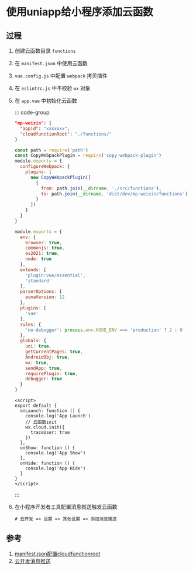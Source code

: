 # 使用uniapp给小程序添加云函数

## 过程
1. 创建云函数目录 `functions`

1. 在 `manifest.json` 中使用云函数

1. `vue.config.js` 中配置 `webpack` 拷贝插件

1. 在 `eslintrc.js` 中不校验 `wx` 对象   

1. 在 `app.vue` 中初始化云函数

    ::: code-group
      ```json [manifest.json]
      "mp-weixin": {
        "appid": "xxxxxxx",
        "cloudfunctionRoot": "./functions/"
      }
      ```
      ```js [vue.config.js]
      const path = require('path')
      const CopyWebpackPlugin = require('copy-webpack-plugin')
      module.exports = {
        configureWebpack: {
          plugins: [
            new CopyWebpackPlugin([
              {
                from: path.join(__dirname, './src/functions'),
                to: path.join(__dirname, 'dist/dev/mp-weixin/functions')
              }
            ])
          ]
        }
      }
      ```
      ```js [eslintrc.js]
      module.exports = {
        env: {
          browser: true,
          commonjs: true,
          es2021: true,
          node: true
        },
        extends: [
          'plugin:vue/essential',
          'standard'
        ],
        parserOptions: {
          ecmaVersion: 12
        },
        plugins: [
          'vue'
        ],
        rules: {
          'no-debugger': process.env.NODE_ENV === 'production' ? 2 : 0
        },
        globals: {
          uni: true,
          getCurrentPages: true,
          AndroidObj: true,
          wx: true,
          sendApp: true,
          requirePlugin: true,
          debugger: true
        }
      }
      ```
      ```vue [app.vue]
      <script>
      export default {
        onLaunch: function () {
          console.log('App Launch')
          // 云函数init
          wx.cloud.init({
            traceUser: true
          })
        },
        onShow: function () {
          console.log('App Show')
        },
        onHide: function () {
          console.log('App Hide')
        }
      }
      </script>
      ```
    :::

1. 在小程序开发者工具配置消息推送触发云函数

    ```shell
    # 云开发 => 设置 => 其他设置 => 添加消息推送
    ```


## 参考
1. [manifest.json配置cloudfunctionroot](https://uniapp.dcloud.io/collocation/manifest?id=cloudfunctionroot 'manifest.json配置cloudfunctionroot')
1. [云开发消息推送](https://developers.weixin.qq.com/miniprogram/dev/framework/server-ability/message-push.html#option-cloud '云开发消息推送')
